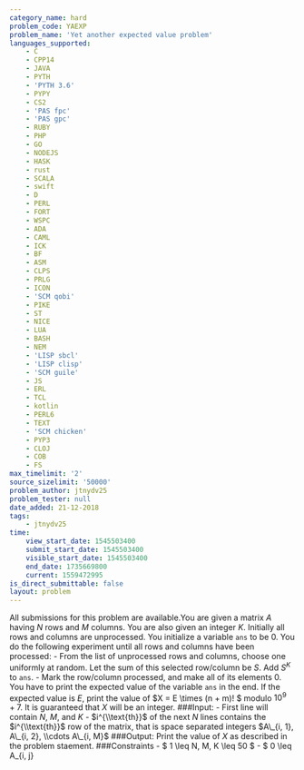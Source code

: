 ```yaml
---
category_name: hard
problem_code: YAEXP
problem_name: 'Yet another expected value problem'
languages_supported:
    - C
    - CPP14
    - JAVA
    - PYTH
    - 'PYTH 3.6'
    - PYPY
    - CS2
    - 'PAS fpc'
    - 'PAS gpc'
    - RUBY
    - PHP
    - GO
    - NODEJS
    - HASK
    - rust
    - SCALA
    - swift
    - D
    - PERL
    - FORT
    - WSPC
    - ADA
    - CAML
    - ICK
    - BF
    - ASM
    - CLPS
    - PRLG
    - ICON
    - 'SCM qobi'
    - PIKE
    - ST
    - NICE
    - LUA
    - BASH
    - NEM
    - 'LISP sbcl'
    - 'LISP clisp'
    - 'SCM guile'
    - JS
    - ERL
    - TCL
    - kotlin
    - PERL6
    - TEXT
    - 'SCM chicken'
    - PYP3
    - CLOJ
    - COB
    - FS
max_timelimit: '2'
source_sizelimit: '50000'
problem_author: jtnydv25
problem_tester: null
date_added: 21-12-2018
tags:
    - jtnydv25
time:
    view_start_date: 1545503400
    submit_start_date: 1545503400
    visible_start_date: 1545503400
    end_date: 1735669800
    current: 1559472995
is_direct_submittable: false
layout: problem
---
```

All submissions for this problem are available.You are given a matrix $A$ having $N$ rows and $M$ columns. You are also given an integer $K$. Initially all rows and columns are unprocessed. You initialize a variable `ans` to be $0$. You do the following experiment until all rows and columns have been processed: - From the list of unprocessed rows and columns, choose one uniformly at random. Let the sum of this selected row/column be $S$. Add $S^K$ to `ans`. - Mark the row/column processed, and make all of its elements $0$. You have to print the expected value of the variable `ans` in the end. If the expected value is $E$, print the value of $X = E \\times (n + m)! $ modulo $10^9 + 7$. It is guaranteed that $X$ will be an integer. ###Input: - First line will contain $N$, $M$, and $K$ - $i^{\\text{th}}$ of the next $N$ lines contains the $i^{\\text{th}}$ row of the matrix, that is space separated integers $A\_{i, 1}, A\_{i, 2}, \\cdots A\_{i, M}$ ###Output: Print the value of $X$ as described in the problem staement. ###Constraints - $ 1 \\leq N, M, K \\leq 50 $ - $ 0 \\leq A\_{i, j}
